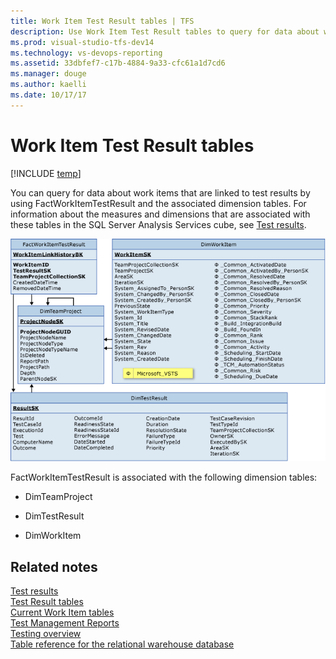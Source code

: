 ```yaml
---
title: Work Item Test Result tables | TFS
description: Use Work Item Test Result tables to query for data about work items that are linked to test results.
ms.prod: visual-studio-tfs-dev14
ms.technology: vs-devops-reporting 
ms.assetid: 33dbfef7-c17b-4884-9a33-cfc61a1d7cd6
ms.manager: douge
ms.author: kaelli
ms.date: 10/17/17
---
```



# Work Item Test Result tables
[!INCLUDE [temp](../_shared/tfs-header-17-15.md)]

You can query for data about work items that are linked to test results by using FactWorkItemTestResult and the associated dimension tables. For information about the measures and dimensions that are associated with these tables in the SQL Server Analysis Services cube, see [Test results](perspective-test-analyze-report-test-results.md).  
  
 ![Fact Table for Work Items linked to Test Results](_img/teamproj_worktestresult.png "TeamProj_WorkTestResult")  
  
 FactWorkItemTestResult is associated with the following dimension tables:  
  
-   DimTeamProject  
  
-   DimTestResult  
  
-   DimWorkItem  
  
## Related notes  
 [Test results](perspective-test-analyze-report-test-results.md)   
 [Test Result tables](test-result-tables.md)   
 [Current Work Item tables](table-reference-current-work-items.md)   
 [Test Management Reports](../excel/test-management-reports.md)   
 [Testing overview](../overview.md)   
 [Table reference for the relational warehouse database](table-reference-relational-warehouse-database.md)
